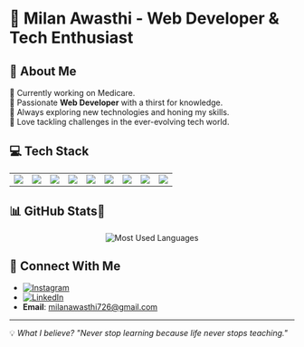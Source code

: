 # 🚀 Milan Awasthi - Web Developer & Tech Enthusiast

## 🌟 About Me
🔹 Currently working on Medicare. </br>
🔹 Passionate **Web Developer** with a thirst for knowledge.  
🔹 Always exploring new technologies and honing my skills.  
🔹 Love tackling challenges in the ever-evolving tech world.  

## 💻 Tech Stack
<table>
  <tr>
    <td><img src="https://img.shields.io/badge/Java-ED8B00?style=for-the-badge&logo=java&logoColor=white&logoWidth=20&style=flat-square&logoHeight=20&labelColor=transparent&shape=circle"></td>
    <td><img src="https://img.shields.io/badge/JavaScript-F7DF1E?style=for-the-badge&logo=javascript&logoColor=black&logoWidth=20&style=flat-square&logoHeight=20&labelColor=transparent&shape=circle"></td>
    <td><img src="https://img.shields.io/badge/CSS3-1572B6?style=for-the-badge&logo=css3&logoColor=white&logoWidth=20&style=flat-square&logoHeight=20&labelColor=transparent&shape=circle"></td>
    <td><img src="https://img.shields.io/badge/HTML5-E34F26?style=for-the-badge&logo=html5&logoColor=white&logoWidth=20&style=flat-square&logoHeight=20&labelColor=transparent&shape=circle"></td>
    <td><img src="https://img.shields.io/badge/React-20232A?style=for-the-badge&logo=react&logoColor=61DAFB&logoWidth=20&style=flat-square&logoHeight=20&labelColor=transparent&shape=circle"></td>
    <td><img src="https://img.shields.io/badge/Terraform-623CE4?style=for-the-badge&logo=terraform&logoColor=white&logoWidth=20&style=flat-square&logoHeight=20&labelColor=transparent&shape=circle"></td>
    <td><img src="https://img.shields.io/badge/MongoDB-4EA94B?style=for-the-badge&logo=mongodb&logoColor=white&logoWidth=20&style=flat-square&logoHeight=20&labelColor=transparent&shape=circle"></td>
    <td><img src="https://img.shields.io/badge/Python-3776AB?style=for-the-badge&logo=python&logoColor=white&logoWidth=20&style=flat-square&logoHeight=20&labelColor=transparent&shape=circle"></td>
    <td><img src="https://img.shields.io/badge/Node.js-43853D?style=for-the-badge&logo=node.js&logoColor=white&logoWidth=20&style=flat-square&logoHeight=20&labelColor=transparent&shape=circle"></td>
  </tr>
</table>

## 📊 GitHub Stats📌
<p align="center">
  <picture>
    <source media="(prefers-color-scheme: dark)" srcset="https://github-readme-stats.vercel.app/api/top-langs?username=milanawasthi18&show_icons=true&locale=en&layout=compact&theme=radical" />
    <source media="(prefers-color-scheme: light)" srcset="https://github-readme-stats.vercel.app/api/top-langs?username=milanawasthi18&show_icons=true&locale=en&layout=compact&theme=light" />
    <img src="https://github-readme-stats.vercel.app/api/top-langs?username=milanawasthi18&show_icons=true&locale=en&layout=compact" alt="Most Used Languages" />
  </picture>
</p>


## 📢 Connect With Me
- [![Instagram](https://img.shields.io/badge/Instagram-E4405F?style=for-the-badge&logo=instagram&logoColor=white)](https://www.instagram.com/milan_.awasthi/)  
- [![LinkedIn](https://img.shields.io/badge/LinkedIn-0077B5?style=for-the-badge&logo=linkedin&logoColor=white)](https://www.linkedin.com/in/milan-awasthi-343874281/)  
- **Email**: [milanawasthi726@gmail.com](mailto:milanawasthi726@gmail.com)  

---
💡 _What I believe? "Never stop learning because life never stops teaching."_
